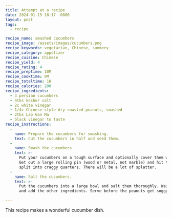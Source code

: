 ```yaml
---
title: Attempt at a recipe
date: 2024-01-15 18:17 -0800
layout: post
tags:
  - recipe

recipe_name: smashed cucumbers
recipe_image: /assets/images/cucumbers.png
recipe_keywords: vegetarian, Chinese, summery
recipe_category: appetizer
recipe_cuisine: Chinese
recipe_yield: 4
recipe_rating: 4
recipe_preptime: 10M
recipe_cooktime: 0M
recipe_totaltime: 1H
recipe_calories: 200
recipe_ingredients:
  - 3 persian cucumbers
  - 4tbs kosher salt
  - 2c white vinegar
  - 1/4c Chinese-style dry roasted peanuts, smashed
  - 2tbs Lao Gan Ma
  - black vinegar to taste
recipe_instructions:
  - 
    name: Prepare the cucumbers for smashing.
    text: Cut the cucumbers in half and seed them.
  -
    name: Smash the cucumbers.
    text: >-
      Put your cucumbers on a tough surface and optionally cover them with something nonporous.
      Get out a large rolling pin (wood or metal, not marble) and hit the cucumbers until they
      split into craggy quarters. There will be a lot of splatter.
  -
    name: Salt the cucumbers.
    text: >-
      Put the cucumbers into a large bowl and salt them thoroughly. Wait 20 minutes, then drain
      and add the other ingredients. Serve before the peanuts get soggy!

---
```

This recipe makes a wonderful cucumber dish.
